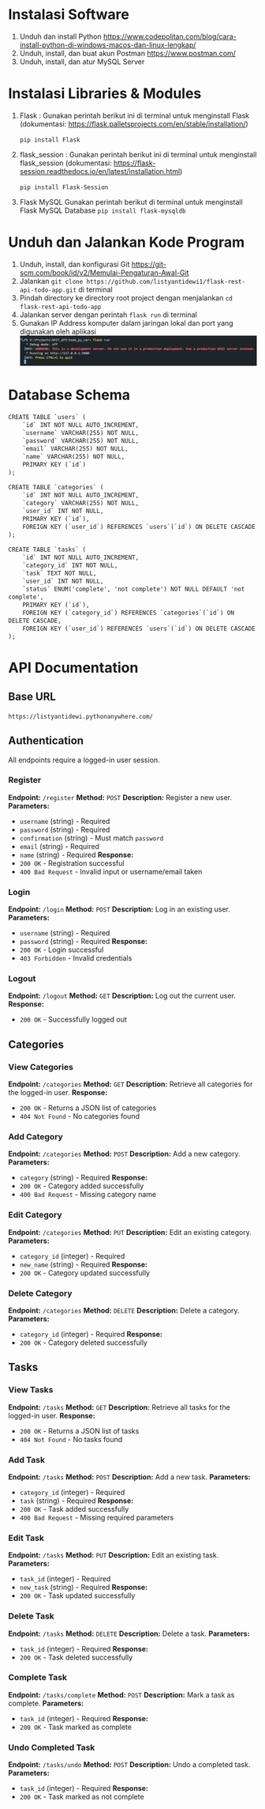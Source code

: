 # Instalasi Software

1. Unduh dan install Python https://www.codepolitan.com/blog/cara-install-python-di-windows-macos-dan-linux-lengkap/
2. Unduh, install, dan buat akun Postman https://www.postman.com/
3. Unduh, install, dan atur MySQL Server

# Instalasi Libraries & Modules

1. Flask :
   Gunakan perintah berikut ini di terminal untuk menginstall Flask (dokumentasi: https://flask.palletsprojects.com/en/stable/installation/)

   `pip install Flask`

2. flask_session :
   Gunakan perintah berikut ini di terminal untuk menginstall flask_session (dokumentasi: https://flask-session.readthedocs.io/en/latest/installation.html)

   `pip install Flask-Session`

3. Flask MySQL
	Gunakan perintah berikut di terminal untuk menginstall Flask MySQL Database
 	`pip install flask-mysqldb`

# Unduh dan Jalankan Kode Program

1. Unduh, install, dan konfigurasi Git https://git-scm.com/book/id/v2/Memulai-Pengaturan-Awal-Git
2. Jalankan `git clone https://github.com/listyantidewi1/flask-rest-api-todo-app.git` di terminal
3. Pindah directory ke directory root project dengan menjalankan `cd flask-rest-api-todo-app`
4. Jalankan server dengan perintah `flask run` di terminal
5. Gunakan IP Address komputer dalam jaringan lokal dan port yang digunakan oleh aplikasi
   ![Running Server](https://github.com/listyantidewi1/flask-rest-api-todo-app/blob/main/static/images/flask_run.png)

# Database Schema

```
CREATE TABLE `users` (
    `id` INT NOT NULL AUTO_INCREMENT,
    `username` VARCHAR(255) NOT NULL,
    `password` VARCHAR(255) NOT NULL,
    `email` VARCHAR(255) NOT NULL,
    `name` VARCHAR(255) NOT NULL,
    PRIMARY KEY (`id`)
);
```

```
CREATE TABLE `categories` (
    `id` INT NOT NULL AUTO_INCREMENT,
    `category` VARCHAR(255) NOT NULL,
    `user_id` INT NOT NULL,
    PRIMARY KEY (`id`),
    FOREIGN KEY (`user_id`) REFERENCES `users`(`id`) ON DELETE CASCADE
);
```

```
CREATE TABLE `tasks` (
    `id` INT NOT NULL AUTO_INCREMENT,
    `category_id` INT NOT NULL,
    `task` TEXT NOT NULL,
    `user_id` INT NOT NULL,
    `status` ENUM('complete', 'not complete') NOT NULL DEFAULT 'not complete',
    PRIMARY KEY (`id`),
    FOREIGN KEY (`category_id`) REFERENCES `categories`(`id`) ON DELETE CASCADE,
    FOREIGN KEY (`user_id`) REFERENCES `users`(`id`) ON DELETE CASCADE
);
```


# API Documentation

## Base URL
`https://listyantidewi.pythonanywhere.com/`

## Authentication
All endpoints require a logged-in user session.

### Register
**Endpoint:** `/register`
**Method:** `POST`
**Description:** Register a new user.
**Parameters:**
- `username` (string) - Required
- `password` (string) - Required
- `confirmation` (string) - Must match `password`
- `email` (string) - Required
- `name` (string) - Required
**Response:**
- `200 OK` - Registration successful
- `400 Bad Request` - Invalid input or username/email taken



### Login
**Endpoint:** `/login`
**Method:** `POST`
**Description:** Log in an existing user.
**Parameters:**
- `username` (string) - Required
- `password` (string) - Required
**Response:**
- `200 OK` - Login successful
- `403 Forbidden` - Invalid credentials

### Logout
**Endpoint:** `/logout`
**Method:** `GET`
**Description:** Log out the current user.
**Response:**
- `200 OK` - Successfully logged out

## Categories

### View Categories
**Endpoint:** `/categories`
**Method:** `GET`
**Description:** Retrieve all categories for the logged-in user.
**Response:**
- `200 OK` - Returns a JSON list of categories
- `404 Not Found` - No categories found

### Add Category
**Endpoint:** `/categories`
**Method:** `POST`
**Description:** Add a new category.
**Parameters:**
- `category` (string) - Required
**Response:**
- `200 OK` - Category added successfully
- `400 Bad Request` - Missing category name

### Edit Category
**Endpoint:** `/categories`
**Method:** `PUT`
**Description:** Edit an existing category.
**Parameters:**
- `category_id` (integer) - Required
- `new_name` (string) - Required
**Response:**
- `200 OK` - Category updated successfully

### Delete Category
**Endpoint:** `/categories`
**Method:** `DELETE`
**Description:** Delete a category.
**Parameters:**
- `category_id` (integer) - Required
**Response:**
- `200 OK` - Category deleted successfully

## Tasks

### View Tasks
**Endpoint:** `/tasks`
**Method:** `GET`
**Description:** Retrieve all tasks for the logged-in user.
**Response:**
- `200 OK` - Returns a JSON list of tasks
- `404 Not Found` - No tasks found

### Add Task
**Endpoint:** `/tasks`
**Method:** `POST`
**Description:** Add a new task.
**Parameters:**
- `category_id` (integer) - Required
- `task` (string) - Required
**Response:**
- `200 OK` - Task added successfully
- `400 Bad Request` - Missing required parameters

### Edit Task
**Endpoint:** `/tasks`
**Method:** `PUT`
**Description:** Edit an existing task.
**Parameters:**
- `task_id` (integer) - Required
- `new_task` (string) - Required
**Response:**
- `200 OK` - Task updated successfully

### Delete Task
**Endpoint:** `/tasks`
**Method:** `DELETE`
**Description:** Delete a task.
**Parameters:**
- `task_id` (integer) - Required
**Response:**
- `200 OK` - Task deleted successfully

### Complete Task
**Endpoint:** `/tasks/complete`
**Method:** `POST`
**Description:** Mark a task as complete.
**Parameters:**
- `task_id` (integer) - Required
**Response:**
- `200 OK` - Task marked as complete

### Undo Completed Task
**Endpoint:** `/tasks/undo`
**Method:** `POST`
**Description:** Undo a completed task.
**Parameters:**
- `task_id` (integer) - Required
**Response:**
- `200 OK` - Task marked as not complete
